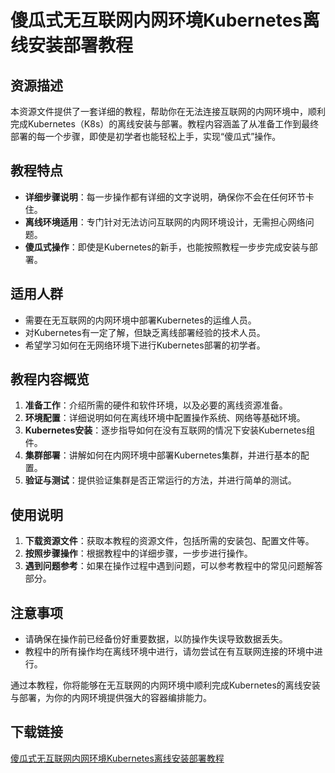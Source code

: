 # 傻瓜式无互联网内网环境Kubernetes离线安装部署教程

## 资源描述

本资源文件提供了一套详细的教程，帮助你在无法连接互联网的内网环境中，顺利完成Kubernetes（K8s）的离线安装与部署。教程内容涵盖了从准备工作到最终部署的每一个步骤，即使是初学者也能轻松上手，实现“傻瓜式”操作。

## 教程特点

- **详细步骤说明**：每一步操作都有详细的文字说明，确保你不会在任何环节卡住。
- **离线环境适用**：专门针对无法访问互联网的内网环境设计，无需担心网络问题。
- **傻瓜式操作**：即使是Kubernetes的新手，也能按照教程一步步完成安装与部署。

## 适用人群

- 需要在无互联网的内网环境中部署Kubernetes的运维人员。
- 对Kubernetes有一定了解，但缺乏离线部署经验的技术人员。
- 希望学习如何在无网络环境下进行Kubernetes部署的初学者。

## 教程内容概览

1. **准备工作**：介绍所需的硬件和软件环境，以及必要的离线资源准备。
2. **环境配置**：详细说明如何在离线环境中配置操作系统、网络等基础环境。
3. **Kubernetes安装**：逐步指导如何在没有互联网的情况下安装Kubernetes组件。
4. **集群部署**：讲解如何在内网环境中部署Kubernetes集群，并进行基本的配置。
5. **验证与测试**：提供验证集群是否正常运行的方法，并进行简单的测试。

## 使用说明

1. **下载资源文件**：获取本教程的资源文件，包括所需的安装包、配置文件等。
2. **按照步骤操作**：根据教程中的详细步骤，一步步进行操作。
3. **遇到问题参考**：如果在操作过程中遇到问题，可以参考教程中的常见问题解答部分。

## 注意事项

- 请确保在操作前已经备份好重要数据，以防操作失误导致数据丢失。
- 教程中的所有操作均在离线环境中进行，请勿尝试在有互联网连接的环境中进行。

通过本教程，你将能够在无互联网的内网环境中顺利完成Kubernetes的离线安装与部署，为你的内网环境提供强大的容器编排能力。

## 下载链接

[傻瓜式无互联网内网环境Kubernetes离线安装部署教程](https://pan.quark.cn/s/57b81082eaeb)